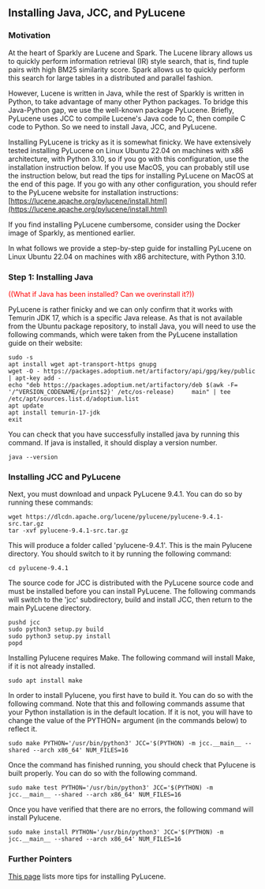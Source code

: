 ## Installing Java, JCC, and PyLucene

### Motivation

At the heart of Sparkly are Lucene and Spark. The Lucene library allows us to quickly perform information retrieval (IR) style search, that is, find tuple pairs with high BM25 similarity score. Spark allows us to quickly perform this search for large tables in a distributed and parallel fashion. 

However, Lucene is written in Java, while the rest of Sparkly is written in Python, to take advantage of many other Python packages. To bridge this Java-Python gap, we use the well-known package PyLucene. Briefly, PyLucene uses JCC to compile Lucene's Java code to C, then compile C code to Python. So we need to install Java, JCC, and PyLucene. 

Installing PyLucene is tricky as it is somewhat finicky. We have extensively tested installing PyLucene on Linux Ubuntu 22.04 on machines with x86 architecture, with Python 3.10, so if you go with this configuration, use the installation instruction below. If you use MacOS, you can probably still use the instruction below, but read the tips for installing PyLucene on MacOS at the end of this page. If you go with any other configuration, you should refer to the PyLucene website for installation instructions: [https://lucene.apache.org/pylucene/install.html](https://lucene.apache.org/pylucene/install.html)

If you find installing PyLucene cumbersome, consider using the Docker image of Sparkly, as mentioned earlier. 

In what follows we provide a step-by-step guide for installing PyLucene on Linux Ubuntu 22.04 on machines with x86 architecture, with Python 3.10.

### Step 1: Installing Java

<span style="color:red">((What if Java has been installed? Can we overinstall it?))</span>

PyLucene is rather finicky and we can only confirm that it works with Temurin JDK 17, which is a specific Java release. As that is not available from the Ubuntu package repository, to install Java, you will need to use the following commands, which were taken from the PyLucene installation guide on their website:

```
sudo -s
apt install wget apt-transport-https gnupg
wget -O - https://packages.adoptium.net/artifactory/api/gpg/key/public | apt-key add -
echo "deb https://packages.adoptium.net/artifactory/deb $(awk -F= '/^VERSION_CODENAME/{print$2}' /etc/os-release)     main" | tee /etc/apt/sources.list.d/adoptium.list
apt update
apt install temurin-17-jdk
exit
```

You can check that you have successfully installed java by running this command. If java is installed, it should display a version number.

```
java --version
```

### Installing JCC and PyLucene

Next, you must download and unpack PyLucene 9.4.1. You can do so by running these commands:

```
wget https://dlcdn.apache.org/lucene/pylucene/pylucene-9.4.1-src.tar.gz
tar -xvf pylucene-9.4.1-src.tar.gz
```

This will produce a folder called 'pylucene-9.4.1'. This is the main Pylucene directory. You should switch to it by running the following command:

```
cd pylucene-9.4.1
```

The source code for JCC is distributed with the PyLucene source code and must be installed before you can install PyLucene. The following commands will switch to the 'jcc' subdirectory, build and install JCC, then return to the main PyLucene directory.

```
pushd jcc
sudo python3 setup.py build
sudo python3 setup.py install
popd
```

Installing Pylucene requires Make. The following command will install Make, if it is not already installed.

```
sudo apt install make
```

In order to install Pylucene, you first have to build it. You can do so with the following command. Note that this and following commands assume that your Python installation is in the default location. If it is not, you will have to change the value of the PYTHON= argument (in the commands below) to reflect it.

```
sudo make PYTHON='/usr/bin/python3' JCC='$(PYTHON) -m jcc.__main__ --shared --arch x86_64' NUM_FILES=16
```

Once the command has finished running, you should check that Pylucene is built properly. You can do so with the following command.

```
sudo make test PYTHON='/usr/bin/python3' JCC='$(PYTHON) -m jcc.__main__ --shared --arch x86_64' NUM_FILES=16
```

Once you have verified that there are no errors, the following command will install Pylucene. 

```
sudo make install PYTHON='/usr/bin/python3' JCC='$(PYTHON) -m jcc.__main__ --shared --arch x86_64' NUM_FILES=16
```

### Further Pointers

[This page](https://github.com/anhaidgroup/sparkly/blob/main/tips/pylucene.md) lists more tips for installing PyLucene.
